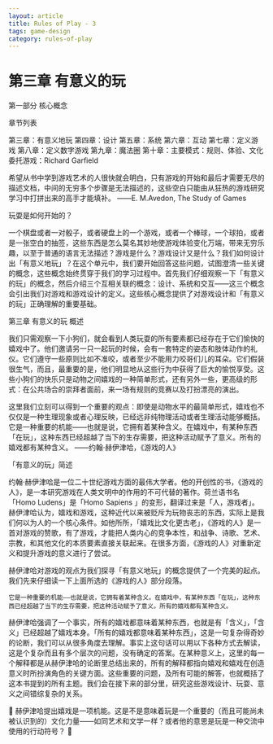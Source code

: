 ```yaml
---
layout: article
title: Rules of Play - 3
tags: game-design
category: rules-of-play
---
```


# 第三章 有意义的玩

第一部分 核心概念

章节列表

第三章：有意义地玩
第四章：设计
第五章：系统
第六章：互动
第七章：定义游戏
第八章：定义数字游戏
第九章：魔法圈
第十章：主要模式：规则、体验、文化
委托游戏：Richard Garfield

希望从书中学到游戏艺术的人很快就会明白，只有游戏的开始和最后才需要无尽的描述文档，中间的无穷多个步骤是无法描述的，这些空白只能由从狂热的游戏研究学习中打拼出来的高手才能填补。
——E. M.Avedon, The Study of Games


玩耍是如何开始的？

一个棋盘或者一对骰子，或者硬盘上的一个游戏，或者一个棒球，一个球拍，或者是一张空白的抽签，这些东西是怎么莫名其妙地使游戏体验变化万端，带来无穷乐趣，以至于普通的语言无法描述？游戏是什么？游戏设计又是什么？我们如何设计出「有意义地玩」？在这个单元中，我们要开始回答这些问题，试图澄清一些关键的概念，这些概念始终贯穿于我们的学习过程中。首先我们仔细观察一下「有意义的玩」的概念，然后介绍三个互相关联的概念：设计、系统和交互——这三个概念会引出我们对游戏和游戏设计的定义。这些核心概念提供了对游戏设计和「有意义的玩」正确理解的重要基础。


第三章 有意义的玩
概述


我们只需观察一下小狗们，就会看到人类玩耍的所有要素都已经存在于它们愉快的嬉戏中了。他们邀请另一只一起玩的时候，会有一套特定的姿态和肢体动作的礼仪。它们遵守一些原则比如不准咬，或者至少不能用力咬哥们儿的耳朵。它们假装很生气，而且，最重要的是，他们明显地从这些行为中获得了巨大的愉悦享受。这些小狗们的快乐只是动物之间嬉戏的一种简单形式，还有另外一些，更高级的形式：在公共场合的崇拜者面前，来一场有规则的竞赛以及打扮漂亮的演出。

这里我们立刻可以得到一个重要的观点：即使是动物水平的最简单形式，嬉戏也不仅仅是一种生理现象或者心理反映，已经远非纯物理活动或者生理活动能够概括。它是一种重要的机能——也就是说，它拥有着某种含义。在嬉戏中，有某种东西「在玩」，这种东西已经超越了当下的生存需要，把这种活动赋予了意义。所有的嬉戏都有某种含义。
——约翰·赫伊津哈，《游戏的人》

「有意义的玩」简述

约翰·赫伊津哈是一位二十世纪游戏方面的最伟大学者。他的开创性的书，《游戏的人》，是一本研究游戏在人类文明中的作用的不可代替的著作。荷兰语书名「Homo Ludens」是「Homo Sapiens 」的变形，翻译过来是「人，游戏者」。赫伊津哈认为，嬉戏和游戏，这种近代以来被贬斥为玩物丧志的东西，实际上是我们何以为人的一个核心条件。如他所所，「嬉戏比文化更古老」，《游戏的人》是一首对游戏的赞歌，有了游戏，才能把人类内心的竞争本性，和战争、诗歌、艺术、宗教，和其他文化的本质要素直接关联起来。在很多方面，《游戏的人》对重新定义和提升游戏的意义进行了尝试。

赫伊津哈对游戏的观点为我们探寻「有意义地玩」的概念提供了一个完美的起点。我们先来仔细读一下上面所选的《游戏的人》部分段落。

	它是一种重要的机能——也就是说，它拥有着某种含义。在嬉戏中，有某种东西「在玩」，这种东西已经超越了当下的生存需要，把这种活动赋予了意义。所有的嬉戏都有某种含义。

赫伊津哈强调了一个事实，所有的嬉戏都意味着某种东西，也就是有「含义」，「含义」已经超越了嬉戏本身。「所有的嬉戏都意味着某种东西」，这是一句复杂得奇妙的论断，我们可以从很多角度去理解。事实上这句话可以用以下各种方式去解读，这是个复杂而且有多个层次的问题，没有确定的答案。在某种意义上，这里的每一个解释都是从赫伊津哈的论断里总结出来的，所有的解释都指向嬉戏和嬉戏在创造意义时所扮演角色的关键方面。这些重要的问题，及所有可能的解答，也就概括了这本书提到的所有主题。我们会在接下来的部分里，研究这些游戏设计、玩耍、意义之间错综复杂的关系。

	赫伊津哈提出嬉戏是一项机能。这是不是意味着玩是一个重要的（而且可能尚未被认识到的）文化力量——如同艺术和文学一样？或者他的意思是玩是一种交流中使用的行动符号？

